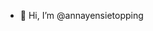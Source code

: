 - 👋 Hi, I’m @annayensietopping
<!---
annayensietopping/annayensietopping is a ✨ special ✨ repository because its `README.md` (this file) appears on your GitHub profile.
You can click the Preview link to take a look at your changes.
--->

